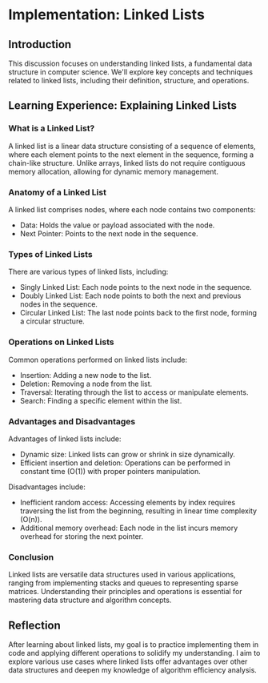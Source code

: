 # Implementation: Linked Lists

## Introduction

This discussion focuses on understanding linked lists, a fundamental data structure in computer science. We'll explore key concepts and techniques related to linked lists, including their definition, structure, and operations.

## Learning Experience: Explaining Linked Lists

### What is a Linked List?

A linked list is a linear data structure consisting of a sequence of elements, where each element points to the next element in the sequence, forming a chain-like structure. Unlike arrays, linked lists do not require contiguous memory allocation, allowing for dynamic memory management.

### Anatomy of a Linked List

A linked list comprises nodes, where each node contains two components:
- Data: Holds the value or payload associated with the node.
- Next Pointer: Points to the next node in the sequence.

### Types of Linked Lists

There are various types of linked lists, including:
- Singly Linked List: Each node points to the next node in the sequence.
- Doubly Linked List: Each node points to both the next and previous nodes in the sequence.
- Circular Linked List: The last node points back to the first node, forming a circular structure.

### Operations on Linked Lists

Common operations performed on linked lists include:
- Insertion: Adding a new node to the list.
- Deletion: Removing a node from the list.
- Traversal: Iterating through the list to access or manipulate elements.
- Search: Finding a specific element within the list.

### Advantages and Disadvantages

Advantages of linked lists include:
- Dynamic size: Linked lists can grow or shrink in size dynamically.
- Efficient insertion and deletion: Operations can be performed in constant time (O(1)) with proper pointers manipulation.

Disadvantages include:
- Inefficient random access: Accessing elements by index requires traversing the list from the beginning, resulting in linear time complexity (O(n)).
- Additional memory overhead: Each node in the list incurs memory overhead for storing the next pointer.

### Conclusion

Linked lists are versatile data structures used in various applications, ranging from implementing stacks and queues to representing sparse matrices. Understanding their principles and operations is essential for mastering data structure and algorithm concepts.

## Reflection

After learning about linked lists, my goal is to practice implementing them in code and applying different operations to solidify my understanding. I aim to explore various use cases where linked lists offer advantages over other data structures and deepen my knowledge of algorithm efficiency analysis.
